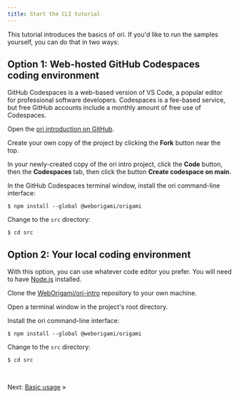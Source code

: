 ```yaml
---
title: Start the CLI tutorial
---
```


This tutorial introduces the basics of ori. If you'd like to run the samples yourself, you can do that in two ways:

## Option 1: Web-hosted GitHub Codespaces coding environment

GitHub Codespaces is a web-based version of VS Code, a popular editor for professional software developers. Codespaces is a fee-based service, but free GitHub accounts include a monthly amount of free use of Codespaces.

<span class="tutorialStep"></span> Open the
<a href="https://github.com/WebOrigami/ori-intro" target="_blank">ori introduction on GitHub</a>.

<span class="tutorialStep"></span> Create your own copy of the project by clicking the **Fork** button near the top.

<span class="tutorialStep"></span> In your newly-created copy of the ori intro project, click the **Code** button, then the **Codespaces** tab, then click the button **Create codespace on main**.

<span class="tutorialStep"></span> In the GitHub Codespaces terminal window, install the ori command-line interface:

```console
$ npm install --global @weborigami/origami
```

<span class="tutorialStep"></span> Change to the `src` directory:

```console
$ cd src
```

## Option 2: Your local coding environment

With this option, you can use whatever code editor you prefer. You will need to have [Node.js](https://nodejs.org/en/) installed.

<span class="tutorialStep"></span> Clone the [WebOrigami/ori-intro](https://github.com/WebOrigami/ori-intro) repository to your own machine.

<span class="tutorialStep"></span> Open a terminal window in the project's root directory.

<span class="tutorialStep"></span> Install the ori command-line interface:

```console
$ npm install --global @weborigami/origami
```

<span class="tutorialStep"></span> Change to the `src` directory:

```console
$ cd src
```

&nbsp;

Next: [Basic usage](intro2.html) »
